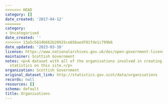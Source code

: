 ```yaml
---
<<<<<<< HEAD
category: []
date_created: '2017-04-12'
=======
category:
- Uncategorised
date_created: ''
>>>>>>> 13a5c5614b662b20925ce656aedf81fde1c799b6
date_updated: '2023-03-10'
license: https://www.nationalarchives.gov.uk/doc/open-government-licence/version/3/
maintainer: Scottish Government
notes: <p>A dataset with all of the organisations involved in creating and publishing
  statistics on this site.</p>
organization: Scottish Government
original_dataset_link: http://statistics.gov.scot/data/organisations
records: null
resources: []
schema: default
title: Organisations
---
```

